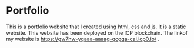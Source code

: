 # Portfolio
This is a portfolio website that I created using html, css and js. It is a static website. This website has been deployed on the ICP blockchain. The linkof my website is https://gw7hw-yqaaa-aaaag-qcgqa-cai.icp0.io/ .
